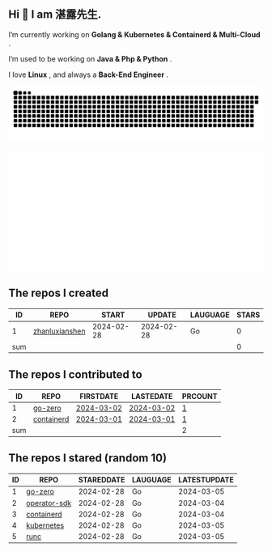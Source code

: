 ## Hi 👋 I am 湛露先生.

I’m currently working on  **Golang & Kubernetes & Containerd & Multi-Cloud** . 

I’m used to be working on  **Java & Php & Python** . 

I love **Linux** , and always a **Back-End Engineer** . 

![github contribution grid snake animation](https://github.com/zhanluxianshen/zhanluxianshen/blob/output/github-contribution-grid-snake.svg)

![Metrics](https://github.com/zhanluxianshen/zhanluxianshen/blob/master/github-metrics.svg)

<!--START_SECTION:my_github-->
## The repos I created
| ID  |                                REPO                                |   START    |   UPDATE   | LAUGUAGE | STARS |
|-----|--------------------------------------------------------------------|------------|------------|----------|-------|
|   1 | [zhanluxianshen](https://github.com/zhanluxianshen/zhanluxianshen) | 2024-02-28 | 2024-02-28 | Go       |     0 |
| sum |                                                                    |            |            |          |     0 |

## The repos I contributed to
| ID  |                          REPO                          |                            FIRSTDATE                             |                            LASTEDATE                             |                                        PRCOUNT                                        |
|-----|--------------------------------------------------------|------------------------------------------------------------------|------------------------------------------------------------------|---------------------------------------------------------------------------------------|
|   1 | [go-zero](https://github.com/zeromicro/go-zero)        | [2024-03-02](https://github.com/zeromicro/go-zero/pull/3955)     | [2024-03-02](https://github.com/zeromicro/go-zero/pull/3955)     | [1](https://github.com/zeromicro/go-zero/pulls?q=is%3Apr+author%3Azhanluxianshen)     |
|   2 | [containerd](https://github.com/containerd/containerd) | [2024-03-01](https://github.com/containerd/containerd/pull/9906) | [2024-03-01](https://github.com/containerd/containerd/pull/9906) | [1](https://github.com/containerd/containerd/pulls?q=is%3Apr+author%3Azhanluxianshen) |
| sum |                                                        |                                                                  |                                                                  |                                                                                     2 |

## The repos I stared (random 10)
| ID |                                REPO                                | STAREDDATE | LAUGUAGE | LATESTUPDATE |
|----|--------------------------------------------------------------------|------------|----------|--------------|
|  1 | [go-zero](https://github.com/zeromicro/go-zero)                    | 2024-02-28 | Go       | 2024-03-05   |
|  2 | [operator-sdk](https://github.com/operator-framework/operator-sdk) | 2024-02-28 | Go       | 2024-03-04   |
|  3 | [containerd](https://github.com/containerd/containerd)             | 2024-02-28 | Go       | 2024-03-04   |
|  4 | [kubernetes](https://github.com/kubernetes/kubernetes)             | 2024-02-28 | Go       | 2024-03-05   |
|  5 | [runc](https://github.com/opencontainers/runc)                     | 2024-02-28 | Go       | 2024-03-05   |

<!--END_SECTION:my_github-->




